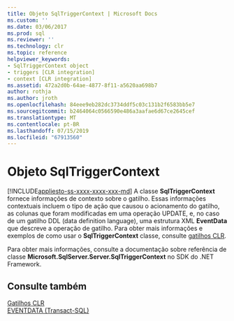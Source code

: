 ```yaml
---
title: Objeto SqlTriggerContext | Microsoft Docs
ms.custom: ''
ms.date: 03/06/2017
ms.prod: sql
ms.reviewer: ''
ms.technology: clr
ms.topic: reference
helpviewer_keywords:
- SqlTriggerContext object
- triggers [CLR integration]
- context [CLR integration]
ms.assetid: 472a2d0b-64ae-4877-8f11-a5620aa698b7
author: rothja
ms.author: jroth
ms.openlocfilehash: 84eee9eb282dc3734ddf5c03c131b2f6583bb5e7
ms.sourcegitcommit: b2464064c0566590e486a3aafae6d67ce2645cef
ms.translationtype: MT
ms.contentlocale: pt-BR
ms.lasthandoff: 07/15/2019
ms.locfileid: "67913560"
---
```

# <a name="sqltriggercontext-object"></a>Objeto SqlTriggerContext
[!INCLUDE[appliesto-ss-xxxx-xxxx-xxx-md](../../includes/appliesto-ss-xxxx-xxxx-xxx-md.md)]
  A classe **SqlTriggerContext** fornece informações de contexto sobre o gatilho. Essas informações contextuais incluem o tipo de ação que causou o acionamento do gatilho, as colunas que foram modificadas em uma operação UPDATE, e, no caso de um gatilho DDL (data definition language), uma estrutura XML **EventData** que descreve a operação de gatilho. Para obter mais informações e exemplos de como usar o **SqlTriggerContext** classe, consulte [gatilhos CLR](https://msdn.microsoft.com/library/302a4e4a-3172-42b6-9cc0-4a971ab49c1c).  
  
 Para obter mais informações, consulte a documentação sobre referência de classe **Microsoft.SqlServer.Server.SqlTriggerContext** no SDK do .NET Framework.  
  
## <a name="see-also"></a>Consulte também  
 [Gatilhos CLR](https://msdn.microsoft.com/library/302a4e4a-3172-42b6-9cc0-4a971ab49c1c)   
 [EVENTDATA &#40;Transact-SQL&#41;](../../t-sql/functions/eventdata-transact-sql.md)  
  
  
